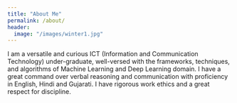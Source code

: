 ```yaml
---
title: "About Me"
permalink: /about/
header:
  image: "/images/winter1.jpg"
---
```


I am a versatile and curious ICT (Information and Communication Technology) under-graduate, well-versed with the frameworks, techniques, and algorithms of Machine Learning and Deep Learning domain. I have a great command over verbal reasoning and communication with proficiency in English, Hindi and Gujarati. I have rigorous work ethics and a great respect for discipline.
